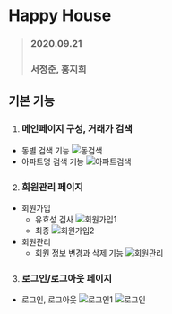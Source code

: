 # Happy House

> ### 2020.09.21
>
> ### 서정준, 홍지희

## **기본 기능**

1. ### 메인페이지 구성, 거래가 검색

- 동별 검색 기능
  ![동검색](/uploads/2886a266d3a9526e8313d56460e37c98/동검색.gif)
- 아파트명 검색 기능
  ![아파트검색](/uploads/904644539aec047ccae6478239c9de62/아파트검색.gif)

2. ### 회원관리 페이지

- 회원가입
  - 유효성 검사
    ![회원가입1](/uploads/843057c6a9992764f4c34e4421f54cfd/회원가입1.gif)
  - 최종
    ![회원가입2](/uploads/215907f290a5b734bfebe0ef75cccfae/회원가입2.gif)
- 회원관리
  - 회원 정보 변경과 삭제 기능
    ![회원관리](/uploads/074218b2063482293d7de044cf63573f/회원관리.gif)

3. ### 로그인/로그아웃 페이지

- 로그인, 로그아웃
  ![로그인1](/uploads/c480bf819cec692d1b2e90ecbe311c38/로그인1.gif)
  ![로그인](/uploads/fbde0885913e37f10c342e5f5aa4dbb0/로그인.gif)

